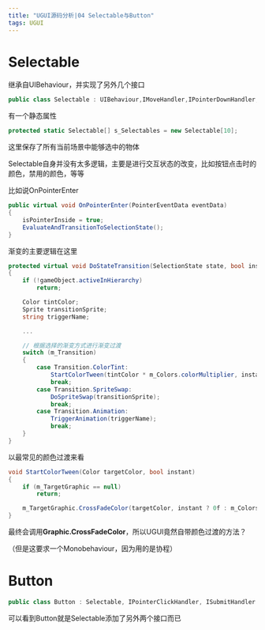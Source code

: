 ```yaml
---
title: "UGUI源码分析|04 Selectable与Button"
tags: UGUI
---
```


# Selectable

继承自UIBehaviour，并实现了另外几个接口

```c#
public class Selectable : UIBehaviour,IMoveHandler,IPointerDownHandler, IPointerUpHandler,IPointerEnterHandler, IPointerExitHandler,ISelectHandler, IDeselectHandler
```

有一个静态属性

```c#
protected static Selectable[] s_Selectables = new Selectable[10];
```

这里保存了所有当前场景中能够选中的物体

Selectable自身并没有太多逻辑，主要是进行交互状态的改变，比如按钮点击时的颜色，禁用的颜色，等等

比如说OnPointerEnter

```c#
public virtual void OnPointerEnter(PointerEventData eventData)
{
    isPointerInside = true;
    EvaluateAndTransitionToSelectionState();
}
```

渐变的主要逻辑在这里

```c#
protected virtual void DoStateTransition(SelectionState state, bool instant)
{
    if (!gameObject.activeInHierarchy)
        return;

    Color tintColor;
    Sprite transitionSprite;
    string triggerName;

    ...

    // 根据选择的渐变方式进行渐变过渡
    switch (m_Transition)
    {
        case Transition.ColorTint:
            StartColorTween(tintColor * m_Colors.colorMultiplier, instant);
            break;
        case Transition.SpriteSwap:
            DoSpriteSwap(transitionSprite);
            break;
        case Transition.Animation:
            TriggerAnimation(triggerName);
            break;
    }
}
```

以最常见的颜色过渡来看

```c#
void StartColorTween(Color targetColor, bool instant)
{
    if (m_TargetGraphic == null)
        return;

    m_TargetGraphic.CrossFadeColor(targetColor, instant ? 0f : m_Colors.fadeDuration, true, true);
}
```

最终会调用**Graphic.CrossFadeColor**，所以UGUI竟然自带颜色过渡的方法？

（但是这要求一个Monobehaviour，因为用的是协程）

# Button

```c#
public class Button : Selectable, IPointerClickHandler, ISubmitHandler
```

可以看到Button就是Selectable添加了另外两个接口而已

